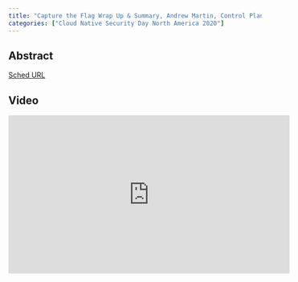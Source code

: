```yaml
---
title: "Capture the Flag Wrap Up & Summary, Andrew Martin, Control Plane & Magno Logan, Trend Micro"
categories: ["Cloud Native Security Day North America 2020"]
---
```


## Abstract



[Sched URL](https://cnsdna20.sched.com/event/fd83f79353f976b8bcf5577c281c44d9)

## Video

<iframe width='560' height='315' src='https://www.youtube.com/embed/pOi1aKpcuC0' frameborder='0' allow='accelerometer; autoplay; encrypted-media; gyroscope; picture-in-picture' allowfullscreen></iframe>
